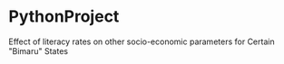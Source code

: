# PythonProject
Effect of literacy rates on other socio-economic parameters for Certain "Bimaru" States
